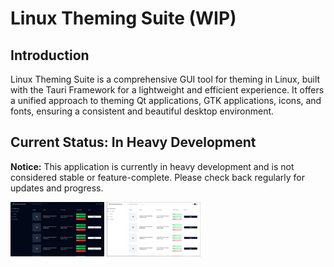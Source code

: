 # Linux Theming Suite (WIP)

## Introduction

Linux Theming Suite is a comprehensive GUI tool for theming in Linux,
built with the Tauri Framework for a lightweight and efficient experience.
It offers a unified approach to theming Qt applications, GTK applications,
icons, and fonts, ensuring a consistent and beautiful desktop environment.

## Current Status: In Heavy Development

**Notice:** This application is currently in heavy development and is not
considered stable or feature-complete.
Please check back regularly for updates and progress.

<p float="left">
  <img alt="dark mode" src="https://github.com/DrSh4dow/lx-theming-suite/blob/main/assets/dark.png?raw=true" width="150" />
  <img alt="light mode" src="https://github.com/DrSh4dow/lx-theming-suite/blob/main/assets/light.png?raw=true" width="150" /> 
</p>
